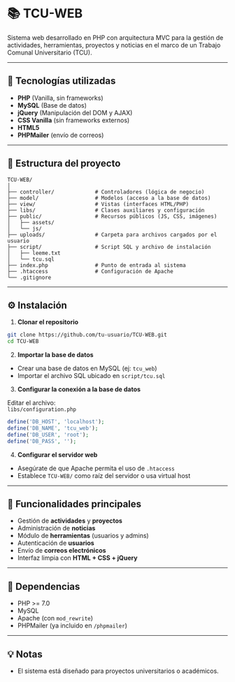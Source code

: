 # 📚 TCU-WEB

Sistema web desarrollado en PHP con arquitectura MVC para la gestión de actividades, herramientas, proyectos y noticias en el marco de un Trabajo Comunal Universitario (TCU).

---

## 🚀 Tecnologías utilizadas

- **PHP** (Vanilla, sin frameworks)
- **MySQL** (Base de datos)
- **jQuery** (Manipulación del DOM y AJAX)
- **CSS Vanilla** (sin frameworks externos)
- **HTML5**
- **PHPMailer** (envío de correos)

---

## 🧱 Estructura del proyecto

```
TCU-WEB/
│
├── controller/             # Controladores (lógica de negocio)
├── model/                  # Modelos (acceso a la base de datos)
├── view/                   # Vistas (interfaces HTML/PHP)
├── libs/                   # Clases auxiliares y configuración
├── public/                 # Recursos públicos (JS, CSS, imágenes)
│   ├── assets/
│   └── js/
├── uploads/                # Carpeta para archivos cargados por el usuario
├── script/                 # Script SQL y archivo de instalación
│   ├── leeme.txt
│   └── tcu.sql
├── index.php               # Punto de entrada al sistema
├── .htaccess               # Configuración de Apache
└── .gitignore
```

---

## ⚙️ Instalación

1. **Clonar el repositorio**

```bash
git clone https://github.com/tu-usuario/TCU-WEB.git
cd TCU-WEB
```

2. **Importar la base de datos**

- Crear una base de datos en MySQL (ej: `tcu_web`)
- Importar el archivo SQL ubicado en `script/tcu.sql`

3. **Configurar la conexión a la base de datos**

Editar el archivo:  
`libs/configuration.php`

```php
define('DB_HOST', 'localhost');
define('DB_NAME', 'tcu_web');
define('DB_USER', 'root');
define('DB_PASS', '');
```

4. **Configurar el servidor web**

- Asegúrate de que Apache permita el uso de `.htaccess`
- Establece `TCU-WEB/` como raíz del servidor o usa virtual host

---

## 📌 Funcionalidades principales

- Gestión de **actividades** y **proyectos**
- Administración de **noticias**
- Módulo de **herramientas** (usuarios y admins)
- Autenticación de **usuarios**
- Envío de **correos electrónicos**
- Interfaz limpia con **HTML + CSS + jQuery**

---

## 📁 Dependencias

- PHP >= 7.0
- MySQL
- Apache (con `mod_rewrite`)
- PHPMailer (ya incluido en `/phpmailer`)

---

## 💡 Notas

- El sistema está diseñado para proyectos universitarios o académicos.
